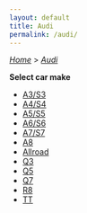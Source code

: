 ```yaml
---
layout: default
title: Audi
permalink: /audi/
---
```

[*Home*](/) > [*Audi*](/audi/)

**Select car make**

- [A3/S3](/audi/a3-s3/)
- [A4/S4](/audi/a4-s4/)
- [A5/S5](/audi/a5-s5/)
- [A6/S6](/audi/a6-s6/)
- [A7/S7](/audi/a7-s7/)
- [A8](/audi/a8/)
- [Allroad](/audi/allroad/)
- [Q3](/audi/q3/)
- [Q5](/audi/q5/)
- [Q7](/audi/q7/)
- [R8](/audi/r8/)
- [TT](/audi/tt/)
